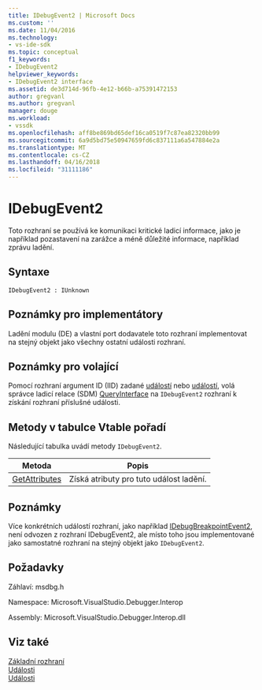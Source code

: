 ```yaml
---
title: IDebugEvent2 | Microsoft Docs
ms.custom: ''
ms.date: 11/04/2016
ms.technology:
- vs-ide-sdk
ms.topic: conceptual
f1_keywords:
- IDebugEvent2
helpviewer_keywords:
- IDebugEvent2 interface
ms.assetid: de3d714d-96fb-4e12-b66b-a75391472153
author: gregvanl
ms.author: gregvanl
manager: douge
ms.workload:
- vssdk
ms.openlocfilehash: aff8be869bd65def16ca0519f7c87ea82320bb99
ms.sourcegitcommit: 6a9d5bd75e50947659fd6c837111a6a547884e2a
ms.translationtype: MT
ms.contentlocale: cs-CZ
ms.lasthandoff: 04/16/2018
ms.locfileid: "31111186"
---
```

# <a name="idebugevent2"></a>IDebugEvent2
Toto rozhraní se používá ke komunikaci kritické ladicí informace, jako je například pozastavení na zarážce a méně důležité informace, například zprávu ladění.  
  
## <a name="syntax"></a>Syntaxe  
  
```  
IDebugEvent2 : IUnknown  
```  
  
## <a name="notes-for-implementers"></a>Poznámky pro implementátory  
 Ladění modulu (DE) a vlastní port dodavatele toto rozhraní implementovat na stejný objekt jako všechny ostatní události rozhraní.  
  
## <a name="notes-for-callers"></a>Poznámky pro volající  
 Pomocí rozhraní argument ID (IID) zadané [událostí](../../../extensibility/debugger/reference/idebugeventcallback2-event.md) nebo [událostí](../../../extensibility/debugger/reference/idebugportevents2-event.md), volá správce ladicí relace (SDM) [QueryInterface](/cpp/atl/queryinterface) na `IDebugEvent2` rozhraní k získání rozhraní příslušné události.  
  
## <a name="methods-in-vtable-order"></a>Metody v tabulce Vtable pořadí  
 Následující tabulka uvádí metody `IDebugEvent2`.  
  
|Metoda|Popis|  
|------------|-----------------|  
|[GetAttributes](../../../extensibility/debugger/reference/idebugevent2-getattributes.md)|Získá atributy pro tuto událost ladění.|  
  
## <a name="remarks"></a>Poznámky  
 Více konkrétních událostí rozhraní, jako například [IDebugBreakpointEvent2](../../../extensibility/debugger/reference/idebugbreakpointevent2.md), není odvozen z rozhraní IDebugEvent2, ale místo toho jsou implementované jako samostatné rozhraní na stejný objekt jako `IDebugEvent2`.  
  
## <a name="requirements"></a>Požadavky  
 Záhlaví: msdbg.h  
  
 Namespace: Microsoft.VisualStudio.Debugger.Interop  
  
 Assembly: Microsoft.VisualStudio.Debugger.Interop.dll  
  
## <a name="see-also"></a>Viz také  
 [Základní rozhraní](../../../extensibility/debugger/reference/core-interfaces.md)   
 [Události](../../../extensibility/debugger/reference/idebugportevents2-event.md)   
 [Události](../../../extensibility/debugger/reference/idebugeventcallback2-event.md)